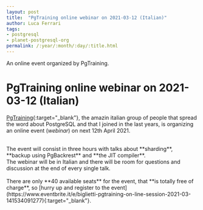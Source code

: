 ```yaml
---
layout: post
title:  "PgTraining online webinar on 2021-03-12 (Italian)"
author: Luca Ferrari
tags:
- postgresql
- planet-postgresql-org
permalink: /:year/:month/:day/:title.html
---
```

An online event organized by PgTraining.


# PgTraining online webinar on 2021-03-12 (Italian)

[PgTraining](http://pgtraining.com){:target="_blank"}, the amazin italian group of people that spread the word about PostgreSQL and that I joined in the last years, is organizing an online event (*webinar*) on next 12th April 2021.
<br/>

<br/>
The event will consist in three hours with talks about **sharding**, **backup using PgBackrest** and **the JIT compiler**.
<br/> The webinar will be in Italian and there will be room for questions and discussion at the end of every single talk.
<br/>
<br/>
There are only **40 available seats** for the event, that **is totally free of charge**, so [hurry up and register to the event](https://www.eventbrite.it/e/biglietti-pgtraining-on-line-session-2021-03-141534091277){:target="_blank"}.
